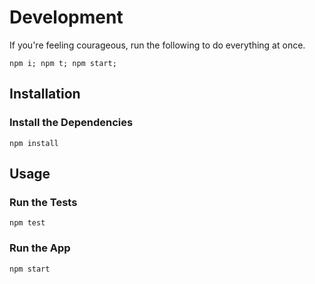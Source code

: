 # Development

If you're feeling courageous, run the following to do everything at once.

```console
npm i; npm t; npm start;
```

## Installation

### Install the Dependencies

```console
npm install
```

## Usage

### Run the Tests

```console
npm test
```

### Run the App

```console
npm start
```
